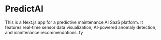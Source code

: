 # PredictAI

This is a Next.js app for a predictive maintenance AI SaaS platform. It features real-time sensor data visualization, AI-powered anomaly detection, and maintenance recommendations.
  fy